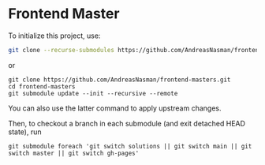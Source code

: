 # Frontend Master

To initialize this project, use:

```sh
git clone --recurse-submodules https://github.com/AndreasNasman/frontend-masters.git
```

or

```git
git clone https://github.com/AndreasNasman/frontend-masters.git
cd frontend-masters
git submodule update --init --recursive --remote
```

You can also use the latter command to apply upstream changes.

Then, to checkout a branch in each submodule (and exit detached HEAD state), run

```git
git submodule foreach 'git switch solutions || git switch main || git switch master || git switch gh-pages'
```

